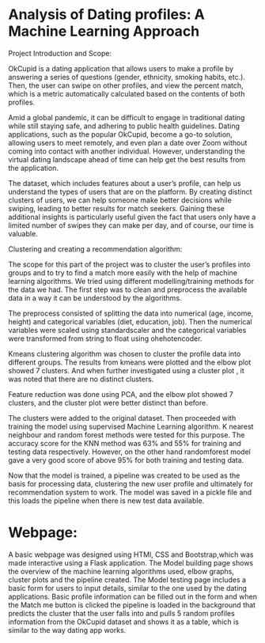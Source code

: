 # Analysis of Dating profiles: A Machine Learning Approach

Project Introduction and Scope:

OkCupid is a dating application that allows users to make a profile by answering a series of questions (gender, ethnicity, smoking habits, etc.). 
Then, the user can swipe on other profiles, and view the percent match, which is a metric automatically calculated based on the contents of both profiles.

Amid a global pandemic, it can be difficult to engage in traditional dating while still staying safe, and adhering to public health guidelines. Dating applications, such as the popular OkCupid, become a go-to solution, allowing users to meet remotely, and even plan a date over Zoom without coming into contact with another individual. However, understanding the virtual dating landscape ahead of time can help get the best results from the application. 

The dataset, which includes features about a user’s profile, can help us understand the types of users that are on the platform. By creating distinct clusters of users, we can help someone make better decisions while swiping, leading to better results for match seekers. Gaining these additional insights is particularly useful given the fact that users only have a limited number of swipes they can make per day, and of course, our time is valuable.


Clustering and creating a recommendation algorithm:

The scope for this part of the project was to cluster the user’s profiles into groups and to try to find a match more easily with the help of machine learning algorithms. We tried using different modelling/training methods for the data we had. The first step was to clean and preprocess the available data in a way it can be understood by the algorithms.

The preprocess consisted of splitting the data into numerical (age, income, height) and categorical variables (diet, education, job). Then the numerical variables were scaled using standardscaler and the categorical variables were transformed from string to float using ohehotencoder.

Kmeans clustering algorithm was chosen to cluster the profile data into different groups. The results from kmeans were plotted and the elbow plot showed 7 clusters. And when further investigated using a cluster plot , it was noted that there are no distinct clusters.

Feature reduction was done using PCA, and the elbow plot showed 7 clusters, and the cluster plot were better distinct than before.

The clusters were added to the original dataset. Then proceeded with training the model using supervised Machine Learning algorithm. K nearest neighbour and random forest methods were tested for this purpose. The accuracy score for the KNN method was 63% and 55% for training and testing data respectively. However, on the other hand randomforest model gave a very good score of above 95% for both training and testing data.

Now that the model is trained, a pipeline was created to be used as the basis for processing data, clustering the new user profile and ultimately for recommendation system to work. The model was saved in a pickle file and this loads the pipeline when there is new test data available.

# Webpage:
A basic webpage was designed using HTMl, CSS and Bootstrap,which was made interactive using a Flask application.
The Model building page shows the overview of the machine learning algorithms used, elbow graphs, cluster plots and the pipeline created.
The Model testing page includes a basic form for users to input details, similar to the one used by the dating applications. Basic profile information can be filled out in the form and when the Match me button is clicked the pipeline is loaded in the background that predicts the cluster that the user falls into and pulls 5 random profiles information from the OkCupid dataset and shows it as a table, which is similar to the way dating app works.
